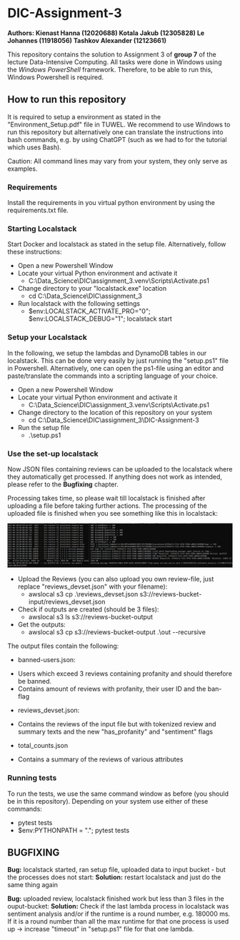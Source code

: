 # DIC-Assignment-3

**Authors: 
Kienast Hanna (12020688) 
Kotala Jakub (12305828) 
Le Johannes (11918056) 
Tashkov Alexander (12123661)**

This repository contains the solution to Assignment 3 of **group 7** of the lecture Data-Intensive Computing. All tasks were done in Windows using the *Windows PowerShell* framework. Therefore, to be able to run this, Windows Powershell is required.  

## How to run this repository 

It is required to setup a environment as stated in the "Environment_Setup.pdf" file in TUWEL. We recommend to use Windows to run this repository but alternatively one can translate the instructions into bash commands, e.g. by using ChatGPT (such as we had to for the tutorial which uses Bash). 

Caution: All command lines may vary from your system, they only serve as examples. 

### Requirements 

Install the requirements in you virtual python environment by using the requirements.txt file. 

### Starting Localstack 

Start Docker and localstack as stated in the setup file. Alternatively, follow these instructions: 
- Open a new Powershell Window 
- Locate your virtual Python environment and activate it 
  + C:\Data_Science\DIC\assignment_3\.venv\Scripts\Activate.ps1  
- Change directory to your "localstack.exe" location 
  + cd C:\Data_Science\DIC\assignment_3 
- Run localstack with the following settings 
  + $env:LOCALSTACK_ACTIVATE_PRO="0"; $env:LOCALSTACK_DEBUG="1"; localstack start 

### Setup your Localstack 

In the following, we setup the lambdas and DynamoDB tables in our localstack. This can be done very easily by just running the "setup.ps1" file in Powershell. Alternatively, one can open the ps1-file using an editor and paste/translate the commands into a scripting language of your choice. 

- Open a new Powershell Window 
- Locate your virtual Python environment and activate it 
  + C:\Data_Science\DIC\assignment_3\.venv\Scripts\Activate.ps1 
- Change directory to the location of this repository on your system 
  + cd C:\Data_Science\DIC\assignment_3\DIC-Assignment-3 
- Run the setup file 
  + .\setup.ps1 

### Use the set-up localstack 

Now JSON files containing reviews can be uploaded to the localstack where they automatically get processed. If anything does not work as intended, please refer to the **Bugfixing** chapter. 

Processing takes time, so please wait till localstack is finished after uploading a file before taking further actions. The processing of the uploaded file is finished when you see something like this in localstack: 

![Example Message](Example_Message.png)

- Upload the Reviews (you can also upload you own review-file, just replace "reviews_devset.json" with your filename): 
  + awslocal s3 cp .\reviews_devset.json s3://reviews-bucket-input/reviews_devset.json
- Check if outputs are created (should be 3 files):
  + awslocal s3 ls s3://reviews-bucket-output 
- Get the outputs:
  + awslocal s3 cp s3://reviews-bucket-output .\out --recursive 

The output files contain the following: 
- banned-users.json: 
 + Users which exceed 3 reviews containing profanity and should therefore be banned. 
 + Contains amount of reviews with profanity, their user ID and the ban-flag 
- reviews_devset.json: 
 + Contains the reviews of the input file but with tokenized review and summary texts and the new "has_profanity" and "sentiment" flags  
- total_counts.json 
 + Contains a summary of the reviews of various attributes 

### Running tests 

To run the tests, we use the same command window as before (you should be in this repository). 
Depending on your system use either of these commands: 
- pytest tests 
- $env:PYTHONPATH = "."; pytest tests

## BUGFIXING 

**Bug:** localstack started, ran setup file, uploaded data to input bucket - but the processes does not start: 
**Solution:** restart localstack and just do the same thing again 

**Bug:** uploaded review, localstack finished work but less than 3 files in the ouput-bucket: 
**Solution:** Check if the last lambda process in localstack was sentiment analysis and/or if the runtime is a round number, e.g. 180000 ms. If it is a round number than all the max runtime for that one process is used up -> increase "timeout" in "setup.ps1" file for that one lambda.  
